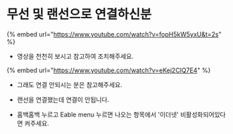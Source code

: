 # 무선 및 랜선으로 연결하신분

{% embed url="https://www.youtube.com/watch?v=fopH5kW5yxU&t=2s" %}

* 영상을 천천히 보시고 참고하여 조치해주세요.



{% embed url="https://www.youtube.com/watch?v=eKej2ClQ7E4" %}

* 그래도 연결 안되시는 분은 참고해주세요.





* 랜선을 연결했는데 연결이 안됩니다.
* 홈백홈백 누르고 Eable menu 누르면 나오는 항목에서 '이더넷' 비활성화되어있다면 켜주세요.

